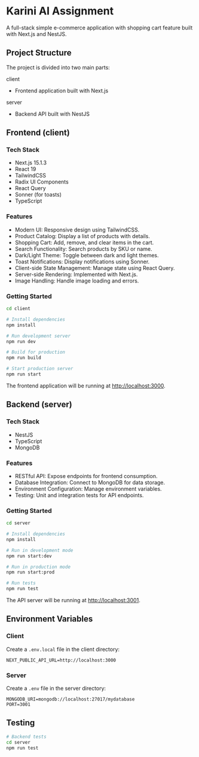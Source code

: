# Karini AI Assignment

A full-stack simple e-commerce application with shopping cart feature built with Next.js and NestJS.

## Project Structure

The project is divided into two main parts:

client

- Frontend application built with Next.js

server

- Backend API built with NestJS

## Frontend (client)

### Tech Stack

- Next.js 15.1.3
- React 19
- TailwindCSS
- Radix UI Components
- React Query
- Sonner (for toasts)
- TypeScript

### Features

- Modern UI: Responsive design using TailwindCSS.
- Product Catalog: Display a list of products with details.
- Shopping Cart: Add, remove, and clear items in the cart.
- Search Functionality: Search products by SKU or name.
- Dark/Light Theme: Toggle between dark and light themes.
- Toast Notifications: Display notifications using Sonner.
- Client-side State Management: Manage state using React Query.
- Server-side Rendering: Implemented with Next.js.
- Image Handling: Handle image loading and errors.

### Getting Started

```bash
cd client

# Install dependencies
npm install

# Run development server
npm run dev

# Build for production
npm run build

# Start production server
npm run start
```

The frontend application will be running at [http://localhost:3000](http://localhost:3000).

## Backend (server)

### Tech Stack

- NestJS
- TypeScript
- MongoDB

### Features

- RESTful API: Expose endpoints for frontend consumption.
- Database Integration: Connect to MongoDB for data storage.
- Environment Configuration: Manage environment variables.
- Testing: Unit and integration tests for API endpoints.

### Getting Started

```bash
cd server

# Install dependencies
npm install

# Run in development mode
npm run start:dev

# Run in production mode
npm run start:prod

# Run tests
npm run test
```

The API server will be running at [http://localhost:3001](http://localhost:3001).

## Environment Variables

### Client

Create a `.env.local` file in the client directory:

```
NEXT_PUBLIC_API_URL=http://localhost:3000
```

### Server

Create a `.env` file in the server directory:

```
MONGODB_URI=mongodb://localhost:27017/mydatabase
PORT=3001
```

## Testing

```bash
# Backend tests
cd server
npm run test
```
